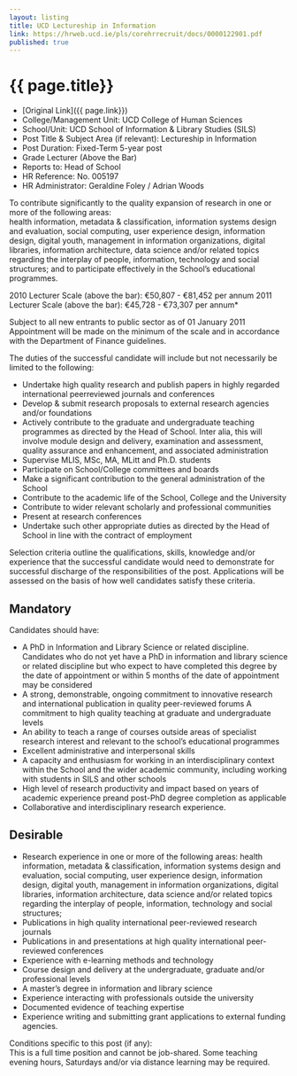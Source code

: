 ```yaml
---
layout: listing
title: UCD Lectureship in Information
link: https://hrweb.ucd.ie/pls/corehrrecruit/docs/0000122901.pdf
published: true
---
```


# {{ page.title}}

* [Original Link]({{ page.link}})
* College/Management Unit: UCD College of Human Sciences
* School/Unit: UCD School of Information & Library Studies (SILS)
* Post Title & Subject Area (if relevant): Lectureship in Information
* Post Duration: Fixed-Term 5-year post
* Grade Lecturer (Above the Bar)
* Reports to: Head of School
* HR Reference: No. 005197
* HR Administrator: Geraldine Foley / Adrian Woods

To contribute significantly to the quality expansion of research in one or more of the following areas:  
health information, metadata & classification, information systems design and evaluation, social 
computing, user experience design, information design, digital youth, management in information 
organizations, digital libraries,  information architecture, data science and/or related topics regarding 
the interplay of people, information, technology and social structures; and to participate effectively in 
the School’s educational programmes.  

2010 Lecturer Scale (above the bar): €50,807 - €81,452 per annum
2011 Lecturer Scale (above the bar): €45,728 - €73,307 per annum*

Subject to all new entrants to public sector as of 01 January 2011
Appointment will be made on the minimum of the scale and in accordance with the Department of 
Finance guidelines.

The duties of the successful candidate will include but not necessarily be limited to the following: 

* Undertake high quality research and publish papers in highly regarded international peerreviewed journals and conferences 
* Develop & submit research proposals to external research agencies and/or foundations
* Actively contribute to the graduate and undergraduate teaching programmes as directed by the Head of School. Inter alia, this will involve module design and delivery, examination and assessment, quality assurance and enhancement, and associated administration
* Supervise MLIS, MSc, MA, MLitt and Ph.D. students
* Participate on School/College committees and boards
* Make a significant contribution to the general administration of the School
* Contribute to the academic life of the School, College and the University
* Contribute to wider relevant scholarly and professional communities
* Present at research conferences
* Undertake such other appropriate duties as directed by the Head of School in line with the contract of employment

Selection criteria outline the qualifications, skills, knowledge and/or experience that the successful candidate would need to demonstrate for successful discharge of the responsibilities of the post. Applications will be assessed on the basis of how well candidates satisfy these criteria.

## Mandatory
Candidates should have:

* A PhD in Information and Library Science or related discipline. Candidates who do not yet have a PhD in information and library science or related discipline but who expect to have completed this degree by the date of appointment or within 5 months of the date of appointment may be considered
* A strong, demonstrable, ongoing commitment to innovative research and international publication in quality peer-reviewed forums
A commitment to high quality teaching at graduate and undergraduate levels
* An ability to teach a range of courses outside areas of specialist research interest and relevant to the school’s educational programmes
* Excellent administrative and interpersonal skills
* A capacity and enthusiasm for working in an interdisciplinary context within the School and the wider academic community, including working with students in SILS and other schools
* High level of research productivity and impact based on years of academic experience preand post-PhD degree completion as applicable
* Collaborative and interdisciplinary research experience.

## Desirable

* Research experience in one or more of the following areas: health information, metadata & classification, information systems design and evaluation, social computing, user experience design, information design, digital youth, management in 
information organizations, digital libraries,  information architecture, data science and/or related topics regarding the interplay of people, information, technology and social structures;
* Publications in high quality international peer-reviewed research journals
* Publications in and presentations at high quality international peer-reviewed conferences
* Experience with e-learning methods and technology
* Course design and delivery at the undergraduate, graduate and/or professional levels
* A master’s degree in information and library science 
* Experience interacting with professionals outside the university
* Documented evidence of teaching expertise 
* Experience writing and submitting grant applications to external funding agencies.

Conditions specific to this post (if any):  
This is a full time position and cannot be job-shared.
Some teaching evening hours, Saturdays and/or via distance learning may be required.
